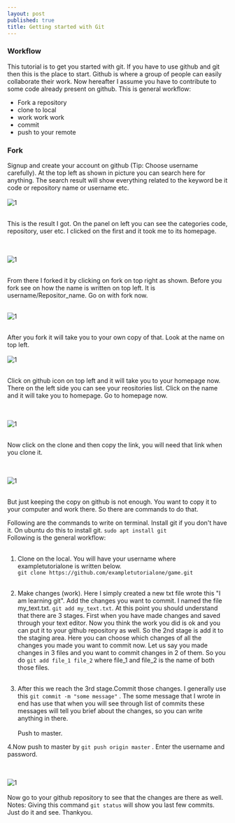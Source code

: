 ```yaml
---
layout: post
published: true
title: Getting started with Git
---
```


### Workflow
This tutorial is to get you started with git. If you have to use github and git then this is the place to start. Github is where a group of people can easily collaborate their work. Now hereafter I assume you have to contribute to some code already present on github. This is general workflow:
<ul><li>Fork a repository</li><li>clone to local</li><li>work work work</li><li>commit</li><li>push to your remote</li></ul>

### Fork
Signup and create your account on github (Tip: Choose username carefully).
At the top left as shown in picture you can search here for anything. The search result will show everything related to the keyword be it code or repository name or username etc.<br/><br/>
![1](/img/1.gif)<br/><br/>

This is the result I got. On the panel on left you can see the categories code, repository, user etc. I clicked on the first and it took me to its homepage.

<br/> <br/>![1](/img/2.gif)<br/><br/>

From there I forked it by clicking on fork on top right as shown. Before you fork see on how the name is written on top left. It is username/Repositor_name. Go on with fork now.<br/><br/>

![1](/img/3.gif)<br/><br/>

After you fork it will take you to your own copy of that. Look at the name on top left. <br/><br/>![1](/img/4.gif)<br/><br/>

Click on github icon on top left and it will take you to your homepage now. There on the left side you can see your reositories list. Click on the name and it will take you to homepage. Go to homepage now.

<br/><br/>![1](/img/5.gif)<br/><br/>

Now click on the clone and then copy the link, you will need that link when you clone it.

<br/><br/>![1](/img/6.gif)<br/><br/>

 But just keeping the copy on github is not enough. You want to copy it to your computer and work there. So there are commands to do that.
 
 Following are the commands to write on terminal. Install git if you don't have it. On ubuntu do this to install git.
 `sudo apt install git`<br/>
 Following is the general workflow:<br/><br/>
 
 
1. Clone  on the local. You will have your username where exampletutorialone is written below. <br/>
  `git clone https://github.com/exampletutorialone/game.git`
  <br/><br/>
  
  2. Make changes (work). Here I simply created a new txt file wrote this "I am learning git". Add the changes you want to commit. I named the file my_text.txt. 
  `git add my_text.txt`. At this point you should understand that there are 3 stages. First when you have made changes and saved through your text editor. Now you think the work you did is ok and you can put it to your github repository as well. So the 2nd stage is add it to the staging area. Here you can choose which changes of all the changes you made you want to commit now. Let us say you made changes in 3 files and you want to commit changes in 2 of them. So you do 
  `git add file_1 file_2` 
  where file_1 and file_2 is the name of both those files.<br/><br/>
  
  
  3. After this we reach the 3rd stage.Commit those changes. I generally use this 
  `git commit -m "some message"`
  . The some message that I wrote in end has use that when you will see through list of commits these messages will tell you brief about the changes, so you can write anything in there.<br/><br/>Push to master. 
  
  4.Now push to master by 
  `git push origin master`
  . Enter the username and password. <br/><br/>
  
  
 <br/>![1](/img/7.png)<br/>
<br/> Now go to your github repository to see that the changes are there as well. 
Notes:
Giving this command `git status` will show you last few commits. Just do it and see.
Thankyou.